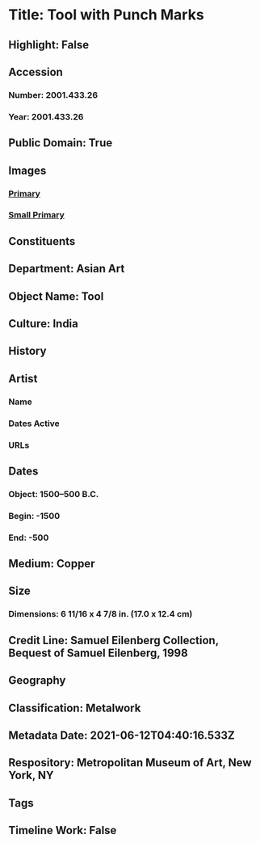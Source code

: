 # Title: Tool with Punch Marks
## Highlight: False
## Accession
### Number: 2001.433.26
### Year: 2001.433.26
## Public Domain: True
## Images
### [Primary](https://images.metmuseum.org/CRDImages/as/original/2001_433_26.jpg)
### [Small Primary](https://images.metmuseum.org/CRDImages/as/web-large/2001_433_26.jpg)
## Constituents
## Department: Asian Art
## Object Name: Tool
## Culture: India
## History
## Artist
### Name
### Dates Active
### URLs
## Dates
### Object: 1500–500 B.C.
### Begin: -1500
### End: -500
## Medium: Copper
## Size
### Dimensions: 6 11/16 x 4 7/8 in. (17.0 x 12.4 cm)
## Credit Line: Samuel Eilenberg Collection, Bequest of Samuel Eilenberg, 1998
## Geography
## Classification: Metalwork
## Metadata Date: 2021-06-12T04:40:16.533Z
## Respository: Metropolitan Museum of Art, New York, NY
## Tags
## Timeline Work: False